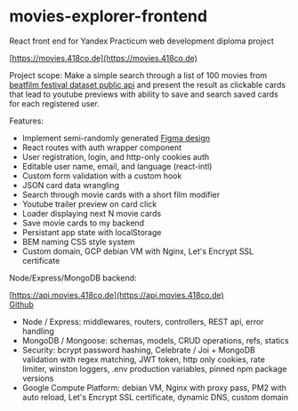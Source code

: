 # movies-explorer-frontend
React front end for Yandex Practicum web development diploma project

[https://movies.418co.de](https://movies.418co.de)


Project scope: Make a simple search through a list of 100 movies from [beatfilm festival dataset public api](https://api.nomoreparties.co/beatfilm-movies) and present the result as clickable cards that lead to youtube previews with ability to save and search saved cards for each registered user.

Features: 
- Implement semi-randomly generated [Figma design](https://www.figma.com/file/E1rryxHLMEKjSFYM7ddN3m/?node-id=891%3A3857)
- React routes with auth wrapper component
- User registration, login, and http-only cookies auth
- Editable user name, email, and language (react-intl)
- Custom form validation with a custom hook
- JSON card data wrangling
- Search through movie cards with a short film modifier
- Youtube trailer preview on card click
- Loader displaying next N movie cards
- Save movie cards to my backend
- Persistant app state with localStorage
- BEM naming CSS style system
- Custom domain, GCP debian VM with Nginx, Let's Encrypt SSL certificate

Node/Express/MongoDB backend:

[https://api.movies.418co.de](https://api.movies.418co.de) \
[Github](https://github.com/418code/movies-explorer-api) 

- Node / Express: middlewares, routers, controllers, REST api, error handling
- MongoDB / Mongoose: schemas, models, CRUD operations, refs, statics
- Security: bcrypt password hashing, Celebrate / Joi + MongoDB validation with regex matching, JWT token, http only cookies, rate limiter, winston loggers, .env production variables, pinned npm package versions
- Google Compute Platform: debian VM, Nginx with proxy pass, PM2 with auto reload, Let's Encrypt SSL certificate, dynamic DNS, custom domain
